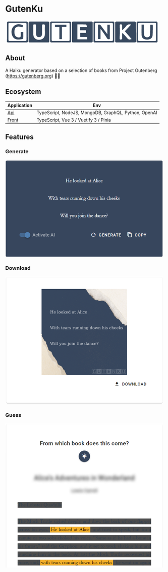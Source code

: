 # GutenKu

<img src="/gutenku-vue/src/assets/img/logo.png/gutenku.png" />

## About

A Haiku generator based on a selection of books from Project Gutenberg (https://gutenberg.org) 🗻🌸

## Ecosystem

<table>
  <thead>
    <tr>
      <th>Application</th>
      <th>Env</th>
    </tr>
  </thead>

  <tbody>
    <tr>
      <td>
        <a href=/gutenku-api/README.md#installation">Api</a>
      </td>
      <td>
        TypeScript, NodeJS, MongoDB, GraphQL, Python, OpenAI
      </td>
    </tr>
    <tr>
      <td>
        <a href=/gutenku-vue/README.md#installation">Front</a>
      </td>
      <td>
        TypeScript, Vue 3 / Vuetify 3 / Pinia
      </td>
    </tr>
  </tbody>
</table>

## Features

### Generate

<img src="/gutenku-vue/src/assets/img/haiku_card.png" style="max-width: 500px" />

### Download

<img src="/gutenku-vue/src/assets/img/canvas_card.png" style="max-width: 500px" />

### Guess

<img src="/gutenku-vue/src/assets/img/chapter_card.png" style="max-width: 500px" />
